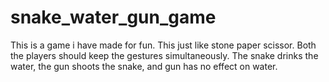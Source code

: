 # snake_water_gun_game
This is a game i have made for fun.
This just like stone paper scissor. Both the players should keep the gestures simultaneously. 
The snake drinks the water, the gun shoots the snake, and gun has no effect on water.
